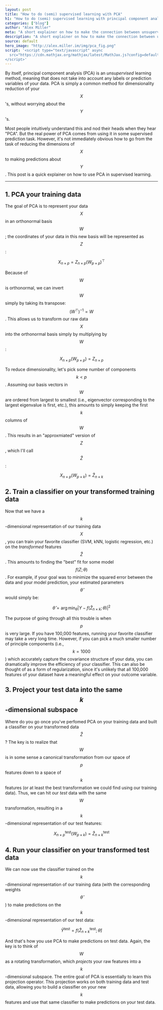 ```yaml
---
layout: post
title: "How to do (semi) supervised learning with PCA"
h1: "How to do (semi) supervised learning with principal component analysis (PCA)"
categories: ["blog"]
author: "Alex Miller"
meta: "A short explainer on how to make the connection between unsupervised and supervised machine learning methods using PCA."
description: "A short explainer on how to make the connection between unsupervised and supervised machine learning methods using PCA."
source: default
hero_image: "http://alex.miller.im/img/pca_fig.png"
script: '<script type="text/javascript" async
  src="https://cdn.mathjax.org/mathjax/latest/MathJax.js?config=default">
</script>'
---
```


By itself, principal component analysis (PCA) is an _unsupervised_ learning method, meaning that does not take into account any labels or prediction variables of your data. PCA is simply a common method for dimensionality reduction of your $$X$$'s, without worrying about the $$Y$$'s.

Most people intuitively understand this and nod their heads when they hear "PCA". But the real power of PCA comes from using it in some supervised prediction task. However, it's not immediately obvious how to go from the task of reducing the dimensions of $$X$$ to making predictions about $$Y$$. This post is a quick explainer on how to use PCA in supervised learning.

---

## 1. PCA your training data
The goal of PCA is to represent your data $$X$$ in an orthonormal basis $$W$$; the coordinates of your data in this new basis will be represented as $$Z$$:

$$X_{n\times p} = Z_{n \times p}(W_{p \times p})^\top$$

Because of $$W$$ is orthonormal, we can invert $$W$$ simply by taking its transpose: $$(W^\top)^{-1} = W$$. This allows us to transform our raw data $$X$$ into the orthonormal basis simply by multiplying by $$W$$:

$$X_{n\times p}(W_{p \times p}) = Z_{n \times p}$$


To reduce dimensionality, let's pick some number of components $$k < p$$. Assuming our basis vectors in $$W$$ are ordered from largest to smallest (i.e., eigenvector corresponding to the largest eigenvalue is first, etc.), this amounts to simply keeping the first $$k$$ columns of $$W$$. This results in an "approxmiated" version of $$Z$$, which I'll call $$\hat{Z}$$:

$$X_{n\times p}(W_{p \times k}) = \hat{Z}_{n \times k}$$

## 2. Train a classifier on your transformed training data

Now that we have a $$k$$-dimensional representation of our training data $$X$$, you can train your favorite classifier (SVM, kNN, logistic regression, etc.) on the _transformed_ features $$\hat{Z}$$. This amounts to finding the "best" fit for some model $$f(Z ; \theta)$$. For example, if your goal was to minimize the squared error between the data and your model prediction, your estimated parameters $$\hat{\theta}$$ would simply be:

$$ \hat{\theta} = \arg\min_\theta  |Y - f(\hat{Z}_{n \times k}; \theta)|^2$$

The purpose of going through all this trouble is when $$p$$ is very large. If you have 100,000 features, running your favorite classifier  may take a very long time. However, if you can pick a much smaller number of principle components (i.e., $$k=1000$$) which accurately capture the covariance structure of your data, you can dramatically improve the efficiency of your classifier. This can also be thought of as a form of regularization, since it's unlikely that all 100,000 features of your dataset have a meaningful effect on your outcome variable.

## 3. Project your test data into the same $$k$$-dimensional subspace

Where do you go once you've perfomed PCA on your training data and built a classifier on your transformed data $$\hat{Z}$$? The key is to realize that $$W$$ is in some sense a canonical transformation from our space of $$p$$ features down to a space of $$k$$ features (or at least the best transformation we could find using our training data). Thus, we can hit our _test_ data with the same $$W$$ transformation, resulting in a $$k$$-dimensional representation of our test features:

$$X^{\text{test}}_{n\times p}(W_{p \times k}) = \hat{Z}^{\text{test}}_{n \times k}$$

## 4. Run your classifier on your transformed test data

We can now use the classifier trained on the $$k$$-dimensional representation of our training data (with the corresponding weights $$\hat{\theta}$$) to make predictions on the $$k$$-dimensional representation of our test data:

$$\hat{Y}^{\text{test}} = f(\hat{Z}^{\text{test}}_{n \times k}; \hat{\theta})$$

And that's how you use PCA to make predictions on test data. Again, the key is to think of $$W$$ as a rotating transformation, which _projects_ your raw features into a $$k$$-dimensional subspace. The entire goal of PCA is essentially to learn this projection operator. This projection works on both training data and test data, allowing you to build a classifier on your new $$k$$ features and use that same classifier to make predictions on your test data.


